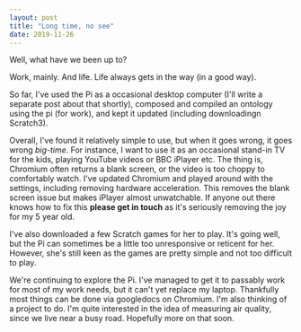 ```yaml
---
layout: post
title: "Long time, no see"
date: 2019-11-26
---
```

Well, what have we been up to? 

Work, mainly. And life. Life always gets in the way (in a good way). 

So far, I've used the Pi as a occasional desktop computer (I'll write a separate post about that shortly), composed and compiled an ontology using the pi (for work), and kept it updated (including downloadingn Scratch3). 

Overall, I've found it relatively simple to use, but when it goes wrong, it goes wrong *big-time*. For instance, I want to use it as an occasional stand-in TV for the kids, playing YouTube videos or BBC iPlayer etc. The thing is, Chromium often returns a blank screen, or the video is too choppy to comfortably watch. I've updated Chromium and played around with the settings, including removing hardware acceleration. This removes the blank screen issue but makes iPlayer almost unwatchable. If anyone out there knows how to fix this <b>please get in touch</b> as it's seriously removing the joy for my 5 year old.

I've also downloaded a few Scratch games for her to play. It's going well, but the Pi can sometimes be a little too unresponsive or reticent for her. However, she's still keen as the games are pretty simple and not too difficult to play.

We're continuing to explore the Pi. I've managed to get it to passably work for most of my work needs, but it can't yet replace my laptop. Thankfully most things can be done via googledocs on Chromium. I'm also thinking of a project to do. I'm quite interested in the idea of measuring air quality, since we live near a busy road. Hopefully more on that soon.
